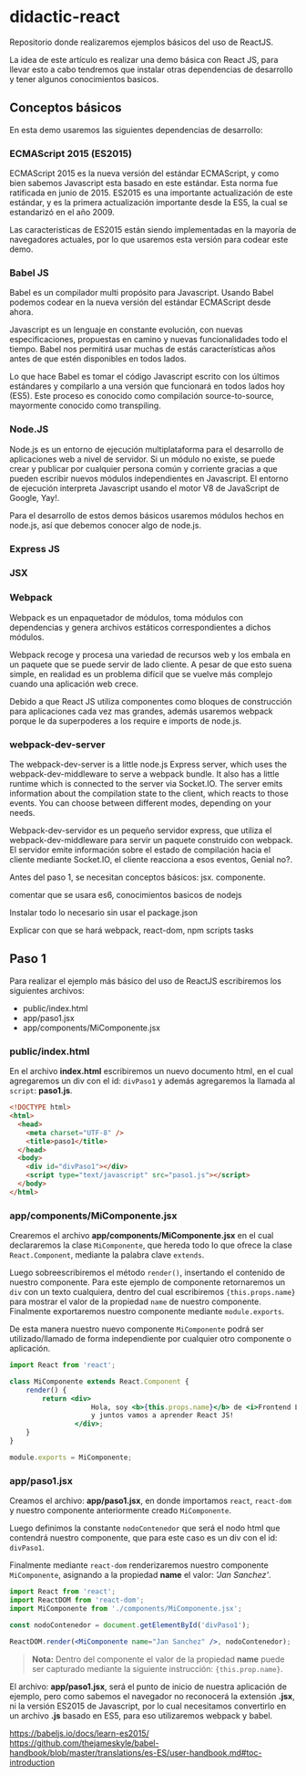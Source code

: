 # didactic-react

Repositorio donde realizaremos ejemplos básicos del uso de ReactJS.

La idea de este artículo es realizar una demo básica con React JS, para llevar esto a cabo tendremos que instalar otras dependencias de desarrollo y tener algunos conocimientos basicos.

## Conceptos básicos

En esta demo usaremos las siguientes dependencias de desarrollo:

### ECMAScript 2015 (ES2015)

ECMAScript 2015 es la nueva versión del estándar ECMAScript, y como bien sabemos Javascript esta basado en este estándar. Esta norma fue ratificada en junio de 2015. ES2015 es una importante actualización de este estándar, y es la primera actualización importante desde la ES5, la cual se estandarizó en el año 2009.

Las caracteristicas de ES2015 están siendo implementadas en la mayoría de navegadores actuales, por lo que usaremos esta versión para codear este demo.

### Babel JS

Babel es un compilador multi propósito para Javascript. Usando Babel podemos codear en la nueva versión del estándar ECMAScript desde ahora.

Javascript es un lenguaje en constante evolución, con nuevas especificaciones, propuestas en camino y nuevas funcionalidades todo el tiempo. Babel nos permitirá usar muchas de estás características años antes de que estén disponibles en todos lados.

Lo que hace Babel es tomar el código Javascript escrito con los últimos estándares y compilarlo a una versión que funcionará en todos lados hoy (ES5). Este proceso es conocido como compilación source-to-source, mayormente conocido como transpiling.

### Node.JS

Node.js es un entorno de ejecución multiplataforma para el desarrollo de aplicaciones web a nivel de servidor. Si un módulo no existe, se puede crear y publicar por cualquier persona común y corriente gracias a que pueden escribir nuevos módulos independientes en Javascript. El entorno de ejecución interpreta Javascript usando el motor V8 de JavaScript de Google, Yay!.

Para el desarrollo de estos demos básicos usaremos módulos hechos en node.js, así que debemos conocer algo de node.js.

### Express JS

### JSX


### Webpack

Webpack es un enpaquetador de módulos, toma módulos con dependencias y genera archivos estáticos correspondientes a dichos módulos.

Webpack recoge y procesa una variedad de recursos web y los embala en un paquete que se puede servir de lado cliente. A pesar de que esto suena simple, en realidad es un problema difícil que se vuelve más complejo cuando una aplicación web crece.

Debido a que React JS utiliza componentes como bloques de construcción para aplicaciones cada vez mas grandes, además usaremos webpack porque le da superpoderes a los require e imports de node.js.


### webpack-dev-server

The webpack-dev-server is a little node.js Express server, which uses the webpack-dev-middleware to serve a webpack bundle. It also has a little runtime which is connected to the server via Socket.IO. The server emits information about the compilation state to the client, which reacts to those events. You can choose between different modes, depending on your needs.

Webpack-dev-servidor es un pequeño servidor express, que utiliza el webpack-dev-middleware para servir un paquete construido con webpack. El servidor emite información sobre el estado de compilación hacia el cliente mediante Socket.IO, el cliente reacciona a esos eventos, Genial no?.


Antes del paso 1, se necesitan conceptos básicos:
jsx. componente.

comentar que se usara es6, conocimientos basicos de nodejs

Instalar todo lo necesario sin usar el package.json

Explicar con que se hará webpack, react-dom, npm scripts tasks

## Paso 1
Para realizar el ejemplo más básico del uso de ReactJS escribiremos los siguientes archivos:

- public/index.html
- app/paso1.jsx
- app/components/MiComponente.jsx

### public/index.html

En el archivo **index.html** escribiremos un nuevo documento html, en el cual agregaremos un div con el id:  `divPaso1` y además agregaremos la llamada al `script`: **paso1.js**.

```html
<!DOCTYPE html>
<html>
  <head>
    <meta charset="UTF-8" />
    <title>paso1</title>
  </head>
  <body>
    <div id="divPaso1"></div>
    <script type="text/javascript" src="paso1.js"></script>
  </body>
</html>
```

### app/components/MiComponente.jsx

Crearemos el archivo **app/components/MiComponente.jsx** en el cual declararemos la clase `MiComponente`, que hereda todo lo que ofrece la clase `React.Component`, mediante la palabra clave `extends`.

Luego sobreescribiremos el método `render()`, insertando el contenido de nuestro componente. Para este ejemplo de componente retornaremos un `div` con un texto cualquiera, dentro del cual escribiremos `{this.props.name}` para mostrar el valor de la propiedad `name` de nuestro componente. Finalmente exportaremos nuestro componente mediante `module.exports`.

De esta manera nuestro nuevo componente `MiComponente` podrá ser utilizado/llamado de forma independiente por cualquier otro componente o aplicación.

```jsx
import React from 'react';

class MiComponente extends React.Component {
    render() {
        return <div>
                    Hola, soy <b>{this.props.name}</b> de <i>Frontend Labs </i>
                    y juntos vamos a aprender React JS!
                </div>;
    }
}

module.exports = MiComponente;
```

### app/paso1.jsx

Creamos el archivo: **app/paso1.jsx**, en donde importamos `react`, `react-dom` y nuestro componente anteriormente creado `MiComponente`.

Luego definimos la constante `nodoContenedor` que será el nodo html que contendrá nuestro componente, que para este caso es un div con el id: `divPaso1`.

Finalmente mediante `react-dom` renderizaremos nuestro componente  `MiComponente`, asignando a la propiedad **name** el valor: *'Jan Sanchez'*.

```jsx
import React from 'react';
import ReactDOM from 'react-dom';
import MiComponente from './components/MiComponente.jsx';

const nodoContenedor = document.getElementById('divPaso1');

ReactDOM.render(<MiComponente name="Jan Sanchez" />, nodoContenedor);
```

> **Nota:**
Dentro del componente el valor de la propiedad **name** puede ser capturado mediante la siguiente instrucción: `{this.prop.name}`.

El archivo: **app/paso1.jsx**,  será el punto de inicio de nuestra aplicación de ejemplo, pero como sabemos el navegador no reconocerá la extensión **.jsx**, ni la versión ES2015 de Javascript, por lo cual necesitamos convertirlo en un archivo **.js** basado en ES5, para eso utilizaremos webpack y babel.



https://babeljs.io/docs/learn-es2015/
https://github.com/thejameskyle/babel-handbook/blob/master/translations/es-ES/user-handbook.md#toc-introduction
